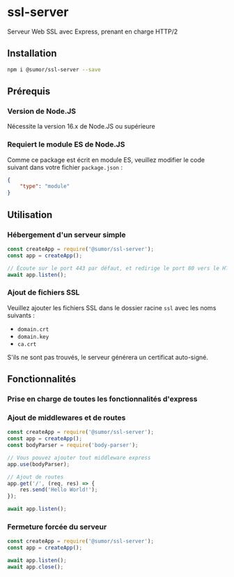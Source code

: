 # ssl-server
Serveur Web SSL avec Express, prenant en charge HTTP/2

## Installation
```bash
npm i @sumor/ssl-server --save
```

## Prérequis

### Version de Node.JS
Nécessite la version 16.x de Node.JS ou supérieure

### Requiert le module ES de Node.JS
Comme ce package est écrit en module ES, veuillez modifier le code suivant dans votre fichier ```package.json``` :
```json
{
    "type": "module"
}
```

## Utilisation

### Hébergement d'un serveur simple

```javascript
const createApp = require('@sumor/ssl-server');
const app = createApp();

// Écoute sur le port 443 par défaut, et redirige le port 80 vers le HTTPS 443
await app.listen();
```

### Ajout de fichiers SSL
Veuillez ajouter les fichiers SSL dans le dossier racine ```ssl``` avec les noms suivants :
- ```domain.crt```
- ```domain.key```
- ```ca.crt```

S'ils ne sont pas trouvés, le serveur générera un certificat auto-signé.

## Fonctionnalités

### Prise en charge de toutes les fonctionnalités d'express

### Ajout de middlewares et de routes

```javascript
const createApp = require('@sumor/ssl-server');
const app = createApp();
const bodyParser = require('body-parser');

// Vous pouvez ajouter tout middleware express
app.use(bodyParser);

// Ajout de routes
app.get('/', (req, res) => {
    res.send('Hello World!');
});

await app.listen();
```

### Fermeture forcée du serveur

```javascript
const createApp = require('@sumor/ssl-server');
const app = createApp();

await app.listen();
await app.close();
```